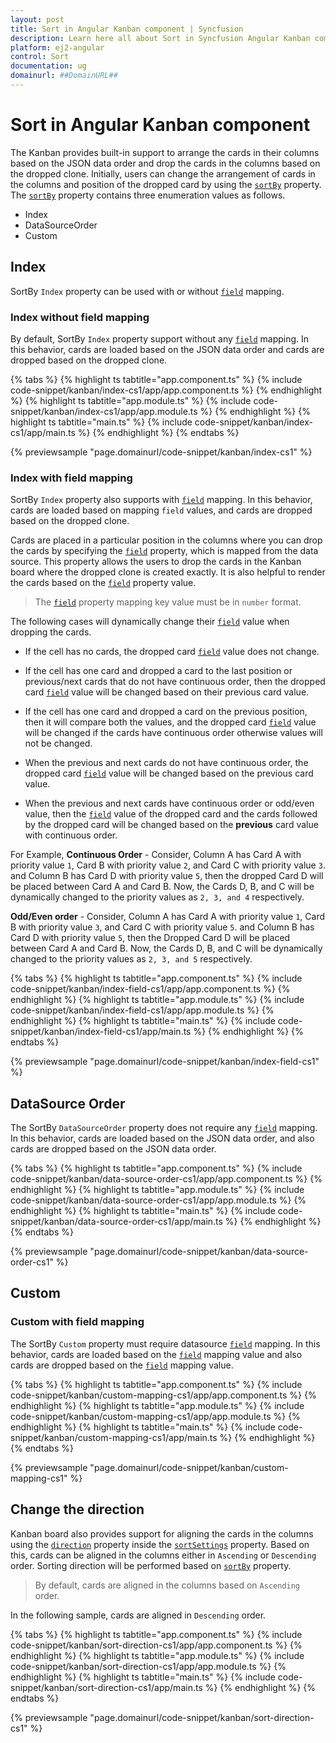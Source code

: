 ```yaml
---
layout: post
title: Sort in Angular Kanban component | Syncfusion
description: Learn here all about Sort in Syncfusion Angular Kanban component of Syncfusion Essential JS 2 and more.
platform: ej2-angular
control: Sort 
documentation: ug
domainurl: ##DomainURL##
---
```


# Sort in Angular Kanban component

The Kanban provides built-in support to arrange the cards in their columns based on the JSON data order and drop the cards in the columns based on the dropped clone. Initially, users can change the arrangement of cards in the columns and position of the dropped card by using the [`sortBy`](https://ej2.syncfusion.com/angular/documentation/api/kanban/sortSettingsModel/#sortby) property. The [`sortBy`](https://ej2.syncfusion.com/angular/documentation/api/kanban/sortSettingsModel/#sortby) property contains three enumeration values as follows.

* Index
* DataSourceOrder
* Custom

## Index

SortBy `Index` property can be used with or without [`field`](https://ej2.syncfusion.com/angular/documentation/api/kanban/sortSettingsModel/#field) mapping.

### Index without field mapping

By default, SortBy `Index` property support without any [`field`](https://ej2.syncfusion.com/angular/documentation/api/kanban/sortSettingsModel/#field) mapping. In this behavior, cards are loaded based on the JSON data order and cards are dropped based on the dropped clone.

{% tabs %}
{% highlight ts tabtitle="app.component.ts" %}
{% include code-snippet/kanban/index-cs1/app/app.component.ts %}
{% endhighlight %}
{% highlight ts tabtitle="app.module.ts" %}
{% include code-snippet/kanban/index-cs1/app/app.module.ts %}
{% endhighlight %}
{% highlight ts tabtitle="main.ts" %}
{% include code-snippet/kanban/index-cs1/app/main.ts %}
{% endhighlight %}
{% endtabs %}
  
{% previewsample "page.domainurl/code-snippet/kanban/index-cs1" %}

### Index with field mapping

SortBy `Index` property also supports with [`field`](https://ej2.syncfusion.com/angular/documentation/api/kanban/sortSettingsModel/#field) mapping. In this behavior, cards are loaded based on mapping `field` values, and cards are dropped based on the dropped clone.

Cards are placed in a particular position in the columns where you can drop the cards by specifying the [`field`](https://ej2.syncfusion.com/angular/documentation/api/kanban/sortSettingsModel/#field) property, which is mapped from the data source. This property allows the users to drop the cards in the Kanban board where the dropped clone is created exactly. It is also helpful to render the cards based on the [`field`](https://ej2.syncfusion.com/angular/documentation/api/kanban/sortSettingsModel/#field) property value.

> The [`field`](https://ej2.syncfusion.com/angular/documentation/api/kanban/sortSettingsModel/#field) property mapping key value must be in `number` format.

The following cases will dynamically change their [`field`](https://ej2.syncfusion.com/angular/documentation/api/kanban/sortSettingsModel/#field) value when dropping the cards.

* If the cell has no cards, the dropped card [`field`](https://ej2.syncfusion.com/angular/documentation/api/kanban/sortSettingsModel/#field) value does not change.

* If the cell has one card and dropped a card to the last position or previous/next cards that do not have continuous order, then the dropped card [`field`](https://ej2.syncfusion.com/angular/documentation/api/kanban/sortSettingsModel/#field) value will be changed based on their previous card value.

* If the cell has one card and dropped a card on the previous position, then it will compare both the values, and the dropped card [`field`](https://ej2.syncfusion.com/angular/documentation/api/kanban/sortSettingsModel/#field) value will be changed if the cards have continuous order otherwise values will not be changed.

* When the previous and next cards do not have continuous order, the dropped card [`field`](https://ej2.syncfusion.com/angular/documentation/api/kanban/sortSettingsModel/#field) value will be changed based on the previous card value.

* When the previous and next cards have continuous order or odd/even value, then the [`field`](https://ej2.syncfusion.com/angular/documentation/api/kanban/sortSettingsModel/#field) value of the dropped card and the cards followed by the dropped card will be changed based on the **previous** card value with continuous order.

For Example,
**Continuous Order** -
Consider, Column A has Card A with priority value `1`, Card B with priority value `2`, and Card C with priority value `3`. and Column B has Card D with priority value `5`, then the dropped Card D will be placed between Card A and Card B. Now, the Cards D, B, and C will be dynamically changed to the priority values as `2, 3, and 4` respectively.

**Odd/Even order** -
Consider, Column A has Card A with priority value `1`, Card B with priority value `3`, and Card C with priority value `5`. and Column B has Card D with priority value `5`, then the Dropped Card D will be placed between Card A and Card B. Now, the Cards D, B, and C will be dynamically changed to the priority values as `2, 3, and 5` respectively.

{% tabs %}
{% highlight ts tabtitle="app.component.ts" %}
{% include code-snippet/kanban/index-field-cs1/app/app.component.ts %}
{% endhighlight %}
{% highlight ts tabtitle="app.module.ts" %}
{% include code-snippet/kanban/index-field-cs1/app/app.module.ts %}
{% endhighlight %}
{% highlight ts tabtitle="main.ts" %}
{% include code-snippet/kanban/index-field-cs1/app/main.ts %}
{% endhighlight %}
{% endtabs %}
  
{% previewsample "page.domainurl/code-snippet/kanban/index-field-cs1" %}

## DataSource Order

The SortBy `DataSourceOrder` property does not require any [`field`](https://ej2.syncfusion.com/angular/documentation/api/kanban/sortSettingsModel/#field) mapping. In this behavior, cards are loaded based on the JSON data order, and also cards are dropped based on the JSON data order.

{% tabs %}
{% highlight ts tabtitle="app.component.ts" %}
{% include code-snippet/kanban/data-source-order-cs1/app/app.component.ts %}
{% endhighlight %}
{% highlight ts tabtitle="app.module.ts" %}
{% include code-snippet/kanban/data-source-order-cs1/app/app.module.ts %}
{% endhighlight %}
{% highlight ts tabtitle="main.ts" %}
{% include code-snippet/kanban/data-source-order-cs1/app/main.ts %}
{% endhighlight %}
{% endtabs %}
  
{% previewsample "page.domainurl/code-snippet/kanban/data-source-order-cs1" %}

## Custom

### Custom with field mapping

The SortBy `Custom` property must require datasource [`field`](https://ej2.syncfusion.com/angular/documentation/api/kanban/sortSettingsModel/#field) mapping. In this behavior, cards are loaded based on the [`field`](https://ej2.syncfusion.com/angular/documentation/api/kanban/sortSettingsModel/#field) mapping value and also cards are dropped based on the [`field`](https://ej2.syncfusion.com/angular/documentation/api/kanban/sortSettingsModel/#field) mapping value.

{% tabs %}
{% highlight ts tabtitle="app.component.ts" %}
{% include code-snippet/kanban/custom-mapping-cs1/app/app.component.ts %}
{% endhighlight %}
{% highlight ts tabtitle="app.module.ts" %}
{% include code-snippet/kanban/custom-mapping-cs1/app/app.module.ts %}
{% endhighlight %}
{% highlight ts tabtitle="main.ts" %}
{% include code-snippet/kanban/custom-mapping-cs1/app/main.ts %}
{% endhighlight %}
{% endtabs %}
  
{% previewsample "page.domainurl/code-snippet/kanban/custom-mapping-cs1" %}

## Change the direction

Kanban board also provides support for aligning the cards in the columns using the [`direction`](https://ej2.syncfusion.com/angular/documentation/api/kanban/sortSettingsModel/#direction) property inside the [`sortSettings`](https://ej2.syncfusion.com/angular/documentation/api/kanban/#sortsettings) property. Based on this, cards can be aligned in the columns either in `Ascending` or `Descending` order. Sorting direction will be performed based on [`sortBy`](https://ej2.syncfusion.com/angular/documentation/api/kanban/sortSettingsModel/#sortby) property.

> By default, cards are aligned in the columns based on `Ascending` order.

In the following sample, cards are aligned in `Descending` order.

{% tabs %}
{% highlight ts tabtitle="app.component.ts" %}
{% include code-snippet/kanban/sort-direction-cs1/app/app.component.ts %}
{% endhighlight %}
{% highlight ts tabtitle="app.module.ts" %}
{% include code-snippet/kanban/sort-direction-cs1/app/app.module.ts %}
{% endhighlight %}
{% highlight ts tabtitle="main.ts" %}
{% include code-snippet/kanban/sort-direction-cs1/app/main.ts %}
{% endhighlight %}
{% endtabs %}
  
{% previewsample "page.domainurl/code-snippet/kanban/sort-direction-cs1" %}
